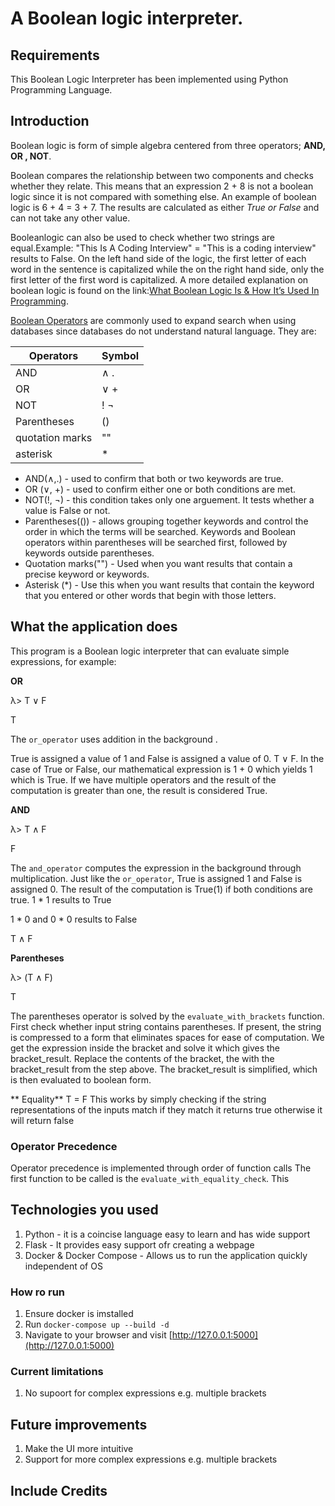 # A Boolean logic interpreter.

## Requirements

This Boolean Logic Interpreter has been implemented using Python Programming Language. 
 
## Introduction 
Boolean logic is form of simple algebra centered from three operators; **AND, OR , NOT**.  

Boolean compares the relationship between two components and checks whether they relate. This means that an expression 2 + 8 is not a boolean logic since it is not compared with something else. An example of boolean logic is 6 + 4 = 3 + 7. The results are calculated as either *True or False* and can not take any other value. 

Booleanlogic can also be used to check whether two strings are equal.Example: "This Is A Coding Interview" = "This is a coding interview" results to False. On the left hand side of the logic, the first letter of each word in the sentence is capitalized while the on the right hand side, only the first letter of the first word is capitalized. A more detailed explanation on boolean logic is found on the link:[What Boolean Logic Is & How It’s Used In Programming](https://www.codecademy.com/resources/blog/what-is-boolean-logic/).

[Boolean Operators](https://www.scribbr.com/working-with-sources/boolean-operators/#:~:text=Boolean%20operators%20are%20specific%20words,parentheses%20()%2C%20and%20asterisks%20*.) are commonly used to expand search when using databases since databases do not understand natural language. They are:

| Operators | Symbol |
| ---------- | ------- |
| AND | ∧ . |
| OR | ∨ + |
| NOT | ! ¬ | 
| Parentheses | () | 
| quotation marks | "" | 
| asterisk | * |

- AND(∧,.) - used to confirm that both or two keywords are true.
- OR (∨, +)  -  used to confirm either one or both conditions are met.
- NOT(!, ¬) - this condition takes only one arguement. It tests whether a value is False or not. 
- Parentheses(()) - allows grouping together keywords and control the order in which the terms will be searched. Keywords and Boolean operators within parentheses will be searched first, followed by keywords outside parentheses.
- Quotation marks("") - Used when you want results that contain a precise keyword or keywords.
- Asterisk (*) - Use this when you want results that contain the keyword that you entered or other words that begin with those letters.

## What the application does

 This program is a Boolean logic interpreter that can evaluate simple expressions, for example:


**OR** 

λ> T ∨ F

T

The `or_operator` uses addition in the background . 

True is assigned a value of 1 and False is assigned a value of 0. 
T ∨ F. In the case of True or False, our mathematical expression is 1 + 0 which yields 1 which is True.
If we have multiple operators and the result of the computation is greater than one, the result is considered True.


**AND**


λ> T ∧ F

F

The `and_operator` computes the expression in the background through multiplication. 
Just like the `or_operator`, True is assigned 1 and False is assigned 0. 
The result of the computation is True(1) if both conditions are true. 
1 * 1 results to  True

1 *  0 and 0 * 0 results to False

 T ∧ F
 
**Parentheses**

λ> (T ∧ F)

T

The parentheses operator is solved by the `evaluate_with_brackets` function. 
First check whether input string contains parentheses. 
If present, the string is compressed to a form that eliminates spaces for ease of computation. 
We get the expression inside the bracket and solve it which gives the bracket_result.
Replace the contents of the bracket, the  with the bracket_result from the step above.
The bracket_result is simplified, which is then evaluated to boolean form.

** Equality**
T = F
This works by simply checking if the string representations of the inputs match
if they match it returns true otherwise it will return false

### Operator Precedence
Operator precedence is implemented through order of function calls
The first function to be called is the `evaluate_with_equality_check`. This 

## Technologies you used
1. Python - it is a coincise language easy to learn and has wide support
2. Flask - It provides easy support ofr creating a webpage
3. Docker & Docker Compose - Allows us to run the application quickly independent of OS
   

### How ro run
1. Ensure docker is imstalled
2. Run `docker-compose up --build -d`
3. Navigate to your browser and visit [http://127.0.0.1:5000](http://127.0.0.1:5000)

### Current limitations
1. No supoort for complex expressions e.g. multiple brackets
   
## Future improvements
1. Make the UI more intuitive
2. Support for more complex expressions e.g. multiple brackets

## Include Credits
